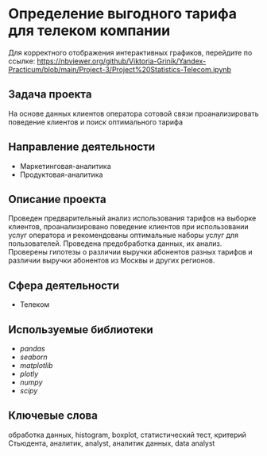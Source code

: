 # Определение выгодного тарифа для телеком компании

Для корректного отображения интерактивных графиков, перейдите по ссылке: https://nbviewer.org/github/Viktoria-Grinik/Yandex-Practicum/blob/main/Project-3/Project%20Statistics-Telecom.ipynb

## Задача проекта
На основе данных клиентов оператора сотовой связи проанализировать поведение клиентов и поиск оптимального тарифа

## Направление деятельности
- Маркетинговая-аналитика 
- Продуктовая-аналитика

## Описание проекта
Проведен предварительный анализ использования тарифов на выборке клиентов,
проанализировано поведение клиентов при использовании услуг оператора и
рекомендованы оптимальные наборы услуг для пользователей. Проведена предобработка
данных, их анализ. Проверены гипотезы о различии выручки абонентов разных тарифов и
различии выручки абонентов из Москвы и других регионов.

## Сфера деятельности 
- Телеком

## Используемые библиотеки
- *pandas*
- *seaborn*
- *matplotlib*
- *plotly*
- *numpy*
- *scipy*

## Ключевые слова
обработка данных, histogram, boxplot, статистический тест,
критерий Стьюдента, аналитик, analyst, аналитик данных, data analyst
